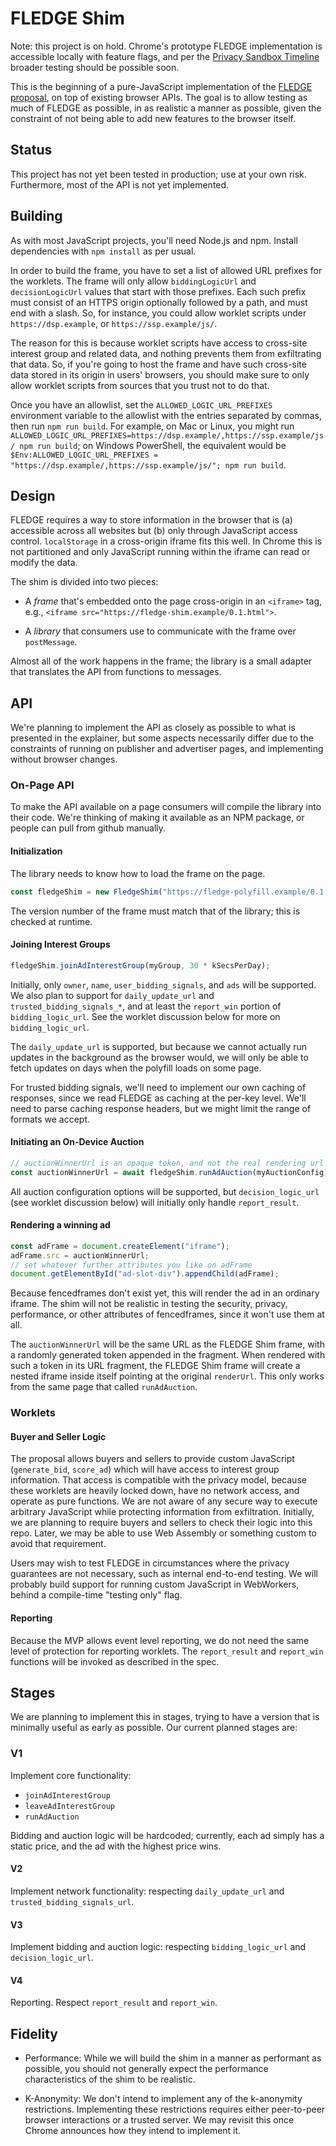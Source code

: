 # FLEDGE Shim

Note: this project is on hold. Chrome's prototype FLEDGE implementation is
accessible locally with feature flags, and per the
[Privacy Sandbox Timeline](https://privacysandbox.com/timeline/) broader testing
should be possible soon.

This is the beginning of a pure-JavaScript implementation of the
[FLEDGE proposal](https://github.com/WICG/turtledove/blob/main/FLEDGE.md), on
top of existing browser APIs. The goal is to allow testing as much of FLEDGE as
possible, in as realistic a manner as possible, given the constraint of not
being able to add new features to the browser itself.

## Status

This project has not yet been tested in production; use at your own risk.
Furthermore, most of the API is not yet implemented.

## Building

As with most JavaScript projects, you'll need Node.js and npm. Install
dependencies with `npm install` as per usual.

In order to build the frame, you have to set a list of allowed URL prefixes for
the worklets. The frame will only allow `biddingLogicUrl` and `decisionLogicUrl`
values that start with those prefixes. Each such prefix must consist of an HTTPS
origin optionally followed by a path, and must end with a slash. So, for
instance, you could allow worklet scripts under `https://dsp.example`, or
`https://ssp.example/js/`.

The reason for this is because worklet scripts have access to cross-site
interest group and related data, and nothing prevents them from exfiltrating
that data. So, if you're going to host the frame and have such cross-site data
stored in its origin in users' browsers, you should make sure to only allow
worklet scripts from sources that you trust not to do that.

Once you have an allowlist, set the `ALLOWED_LOGIC_URL_PREFIXES` environment
variable to the allowlist with the entries separated by commas, then run
`npm run build`. For example, on Mac or Linux, you might run
`ALLOWED_LOGIC_URL_PREFIXES=https://dsp.example/,https://ssp.example/js/ npm run build`;
on Windows PowerShell, the equivalent would be
`$Env:ALLOWED_LOGIC_URL_PREFIXES = "https://dsp.example/,https://ssp.example/js/"; npm run build`.

## Design

FLEDGE requires a way to store information in the browser that is (a) accessible
across all websites but (b) only through JavaScript access control.
`localStorage` in a cross-origin iframe fits this well. In Chrome this is not
partitioned and only JavaScript running within the iframe can read or modify the
data.

The shim is divided into two pieces:

- A _frame_ that's embedded onto the page cross-origin in an `<iframe>` tag,
  e.g., `<iframe src="https://fledge-shim.example/0.1.html">`.

- A _library_ that consumers use to communicate with the frame over
  `postMessage`.

Almost all of the work happens in the frame; the library is a small adapter that
translates the API from functions to messages.

## API

We're planning to implement the API as closely as possible to what is presented
in the explainer, but some aspects necessarily differ due to the constraints of
running on publisher and advertiser pages, and implementing without browser
changes.

### On-Page API

To make the API available on a page consumers will compile the library into
their code. We're thinking of making it available as an NPM package, or people
can pull from github manually.

#### Initialization

The library needs to know how to load the frame on the page.

```javascript
const fledgeShim = new FledgeShim("https://fledge-polyfill.example/0.1.html");
```

The version number of the frame must match that of the library; this is checked
at runtime.

#### Joining Interest Groups

```javascript
fledgeShim.joinAdInterestGroup(myGroup, 30 * kSecsPerDay);
```

Initially, only `owner`, `name`, `user_bidding_signals`, and `ads` will be
supported. We also plan to support for `daily_update_url` and
`trusted_bidding_signals_*`, and at least the `report_win` portion of
`bidding_logic_url`. See the worklet discussion below for more on
`bidding_logic_url`.

The `daily_update_url` is supported, but because we cannot actually run updates
in the background as the browser would, we will only be able to fetch updates on
days when the polyfill loads on some page.

For trusted bidding signals, we'll need to implement our own caching of
responses, since we read FLEDGE as caching at the per-key level. We'll need to
parse caching response headers, but we might limit the range of formats we
accept.

#### Initiating an On-Device Auction

```javascript
// auctionWinnerUrl is an opaque token, and not the real rendering url
const auctionWinnerUrl = await fledgeShim.runAdAuction(myAuctionConfig);
```

All auction configuration options will be supported, but `decision_logic_url`
(see worklet discussion below) will initially only handle `report_result`.

#### Rendering a winning ad

```javascript
const adFrame = document.createElement("iframe");
adFrame.src = auctionWinnerUrl;
// set whatever further attributes you like on adFrame
document.getElementById("ad-slot-div").appendChild(adFrame);
```

Because fencedframes don't exist yet, this will render the ad in an ordinary
iframe. The shim will not be realistic in testing the security, privacy,
performance, or other attributes of fencedframes, since it won't use them at
all.

The `auctionWinnerUrl` will be the same URL as the FLEDGE Shim frame, with a
randomly generated token appended in the fragment. When rendered with such a
token in its URL fragment, the FLEDGE Shim frame will create a nested iframe
inside itself pointing at the original `renderUrl`. This only works from the
same page that called `runAdAuction`.

### Worklets

#### Buyer and Seller Logic

The proposal allows buyers and sellers to provide custom JavaScript
(`generate_bid`, `score_ad`) which will have access to interest group
information. That access is compatible with the privacy model, because these
worklets are heavily locked down, have no network access, and operate as pure
functions. We are not aware of any secure way to execute arbitrary JavaScript
while protecting information from exfiltration. Initially, we are planning to
require buyers and sellers to check their logic into this repo. Later, we may be
able to use Web Assembly or something custom to avoid that requirement.

Users may wish to test FLEDGE in circumstances where the privacy guarantees are
not necessary, such as internal end-to-end testing. We will probably build
support for running custom JavaScript in WebWorkers, behind a compile-time
"testing only" flag.

#### Reporting

Because the MVP allows event level reporting, we do not need the same level of
protection for reporting worklets. The `report_result` and `report_win`
functions will be invoked as described in the spec.

## Stages

We are planning to implement this in stages, trying to have a version that is
minimally useful as early as possible. Our current planned stages are:

### V1

Implement core functionality:

- `joinAdInterestGroup`
- `leaveAdInterestGroup`
- `runAdAuction`

Bidding and auction logic will be hardcoded; currently, each ad simply has a
static price, and the ad with the highest price wins.

#### V2

Implement network functionality: respecting `daily_update_url` and
`trusted_bidding_signals_url`.

#### V3

Implement bidding and auction logic: respecting `bidding_logic_url` and
`decision_logic_url`.

#### V4

Reporting. Respect `report_result` and `report_win`.

## Fidelity

- Performance: While we will build the shim in a manner as performant as
  possible, you should not generally expect the performance characteristics of
  the shim to be realistic.

- K-Anonymity: We don't intend to implement any of the k-anonymity restrictions.
  Implementing these restrictions requires either peer-to-peer browser
  interactions or a trusted server. We may revisit this once Chrome announces
  how they intend to implement it.
